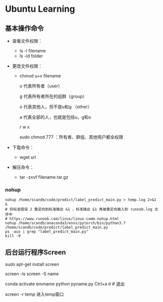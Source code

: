 # Ubuntu Learning

## 基本操作命令

* 查看文件权限：

  * ls -l filename
  * ls -ld folder

* 更改文件权限：

  * chmod u+x filename

    u 代表所有者（user）

    g 代表所有者所在的组群（group）

    o 代表其他人，但不是u和g （other）

    a 代表全部的人，也就是包括u，g和o

    r w x 

    sudo chmod 777 ：所有者、群组、其他用户都全权限

* 下载命令：
  
  * wget url
* 解压命令：
  
  - tar -zxvf filename.tar.gz

### nohup

```
nohup /home/scandb/code/predict/label_predict_main.py > temp.log 2>&1 &
# 将标准错误 2 重定向到标准输出 &1 ，标准输出 &1 再被重定向输入到 runoob.log 文件中
# https://www.runoob.com/linux/linux-comm-nohup.html 
nohup /home/scandb/anaconda3/envs/pytorch/bin/python3.7 /home/scandb/code/predict/label_predict_main.py
ps -aux | grep "label_predict_main.py"
kill -9
```





## 后台运行程序Screen

sudo apt-get install screen

screen -ls
screen -S name

conda activate envname
python pyname.py
Ctrl+a d	# 退出

screen -r temp	进入temp窗口